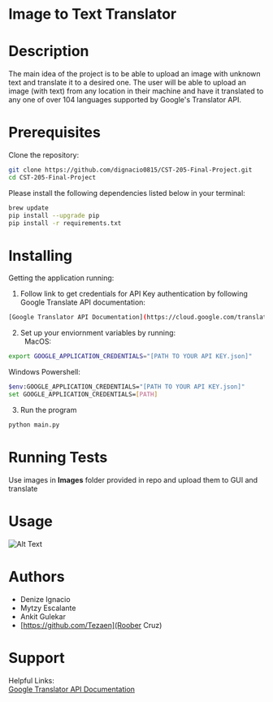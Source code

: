# Image to Text Translator

# Description 
The main idea of the project is to be able to upload an image with unknown text and translate it to a desired one. The user will be able to upload an image (with text) from any location in their machine and have it translated to any one of over 104 languages supported by Google's Translator API. 

# Prerequisites
Clone the repository: 
```bash
git clone https://github.com/dignacio0815/CST-205-Final-Project.git
cd CST-205-Final-Project
```

Please install the following dependencies listed below in your terminal: <br />
```bash
brew update
pip install --upgrade pip
pip install -r requirements.txt
```

# Installing
Getting the application running: 

1. Follow link to get credentials for API Key authentication by following Google Translate API documentation:
``` bash
[Google Translator API Documentation](https://cloud.google.com/translate/docs/reference/libraries)
```
2. Set up your enviornment variables by running: <br /> 
MacOS:
```bash
export GOOGLE_APPLICATION_CREDENTIALS="[PATH TO YOUR API KEY.json]"
```
Windows Powershell:
```bash
$env:GOOGLE_APPLICATION_CREDENTIALS="[PATH TO YOUR API KEY.json]"
set GOOGLE_APPLICATION_CREDENTIALS=[PATH]
```
3. Run the program
```bash
python main.py
```
# Running Tests
Use images in __Images__ folder provided in repo and upload them to GUI and translate

# Usage
![Alt Text](http://g.recordit.co/rqF2EHBTAU.gif)

# Authors
* Denize Ignacio
* Mytzy Escalante
* Ankit Gulekar
* [https://github.com/Tezaen](Roober Cruz)

# Support 
Helpful Links: <br />
[Google Translator API Documentation](https://cloud.google.com/translate/docs/reference/libraries)
